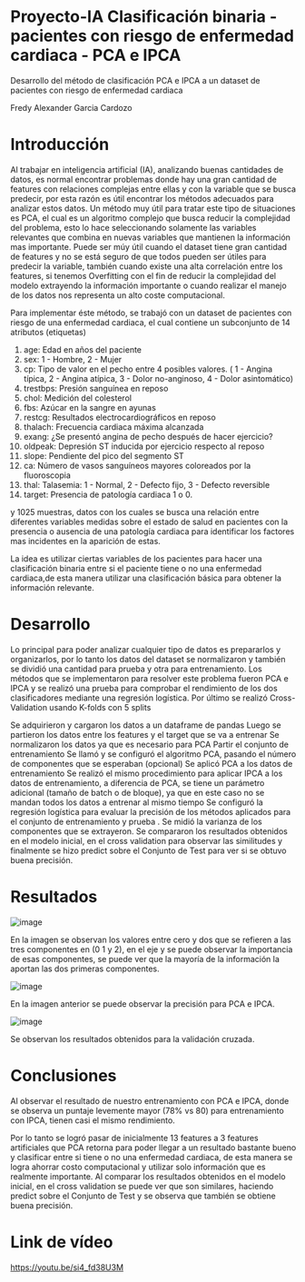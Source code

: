 # Proyecto-IA Clasificación binaria - pacientes con riesgo de enfermedad cardiaca - PCA e IPCA
Desarrollo del método de clasificación PCA e IPCA a un dataset de pacientes con riesgo de enfermedad cardiaca

Fredy Alexander Garcia Cardozo

# Introducción
Al trabajar en inteligencia artificial (IA), analizando buenas cantidades de datos, es normal encontrar problemas donde hay una gran cantidad de features con relaciones complejas entre ellas y con la variable que se busca predecir, por esta razón es útil encontrar los métodos adecuados para analizar estos datos. Un método muy útil para tratar este tipo de situaciones es PCA, el cual es un algoritmo complejo que busca reducir la complejidad del problema, esto lo hace seleccionando solamente las variables relevantes que combina en nuevas variables que mantienen la información mas importante. Puede ser múy útil cuando el dataset tiene gran cantidad de features y no se está seguro de que todos pueden ser útiles para predecir la variable, también cuando existe una alta correlación entre los features, si tenemos Overfitting con el fin de reducir la complejidad del modelo extrayendo la información importante o cuando realizar el manejo de los datos nos representa un alto coste computacional.

Para implementar éste método, se trabajó con un dataset de pacientes con riesgo de una enfermedad cardiaca, el cual contiene un subconjunto de 14 atributos (etiquetas)
  1. age: Edad en años del paciente
  2. sex: 1 - Hombre, 2 - Mujer
  3. cp: Tipo de valor en el pecho entre 4 posibles valores. ( 1 - Angina típica, 2 - Angina atípica, 3 - Dolor no-anginoso, 4 - Dolor asintomático)
  4. trestbps: Presión sanguínea en reposo
  5. chol: Medición del colesterol
  6. fbs: Azúcar en la sangre en ayunas
  7. restcg: Resultados electrocardiográficos en reposo
  8. thalach: Frecuencia cardiaca máxima alcanzada
  9. exang: ¿Se presentó angina de pecho después de hacer ejercicio?
  10. oldpeak: Depresión ST inducida por ejercicio respecto al reposo
  11. slope: Pendiente del pico del segmento ST
  12. ca: Número de vasos sanguíneos mayores coloreados por la fluoroscopia
  13. thal: Talasemia: 1 - Normal, 2 - Defecto fijo, 3 - Defecto reversible
  14. target: Presencia de patología cardiaca 1 o 0.

y 1025 muestras, datos con los cuales se busca una relación entre diferentes variables medidas sobre el estado de salud en pacientes con la presencia o ausencia de una patología cardiaca para identificar los factores mas incidentes en la aparición de estas.

La idea es utilizar ciertas variables de los pacientes para hacer una clasificación binaria entre si el paciente tiene o no una enfermedad cardiaca,de esta manera utilizar una clasificación básica para obtener la información relevante.

# Desarrollo
Lo principal para poder analizar cualquier tipo de datos es prepararlos y organizarlos, por lo tanto los datos del dataset se normalizaron y también se dividió una cantidad para prueba y otra para entrenamiento. Los métodos que se implementaron para resolver este problema fueron PCA e IPCA y se realizó una prueba para comprobar el rendimiento de los dos clasificadores mediante una regresión logística. Por último se realizó Cross-Validation usando K-folds con 5 splits

Se adquirieron y cargaron los datos a un dataframe de pandas
Luego se partieron los datos entre los features y el target que se va a entrenar
Se normalizaron los datos ya que es necesario para PCA
Partir el conjunto de entrenamiento
Se llamó y se configuró el algoritmo PCA, pasando el número de componentes que se esperaban (opcional)
Se aplicó PCA a los datos de entrenamiento
Se realizó el mismo procedimiento para aplicar IPCA a los datos de entrenamiento, a diferencia de PCA, se tiene un parámetro adicional (tamaño de batch o de bloque), ya que en este caso no se mandan todos los datos a entrenar al mismo tiempo
Se configuró la regresión logística para evaluar la precisión de los métodos aplicados para el conjunto de entrenamiento y prueba .
Se midió la varianza de los componentes que se extrayeron.
Se compararon los resultados obtenidos en el modelo inicial, en el cross validation para observar las similitudes y finalmente se hizo predict sobre el Conjunto de Test para ver si se obtuvo buena precisión.

# Resultados

![image](https://user-images.githubusercontent.com/81457647/171962941-d36aef45-9d08-43ee-a9e0-79b0047a2bdf.png)

En la imagen se observan los valores entre cero y dos que se refieren a las tres componentes en (0 1 y 2), en el eje y se puede observar la importancia de esas componentes, se puede ver que la mayoría de la información la aportan las dos primeras componentes.


![image](https://user-images.githubusercontent.com/81457647/171963109-e2a31658-21d9-4559-841b-9bb87ed4bfbb.png)

En la imagen anterior se puede observar la precisión para PCA e IPCA.

![image](https://user-images.githubusercontent.com/81457647/171967293-e88d872f-dc77-4084-ad05-256925c4306a.png)

Se observan los resultados obtenidos para la validación cruzada.

# Conclusiones

Al observar el resultado de nuestro entrenamiento con PCA e IPCA, donde se observa un puntaje levemente mayor (78% vs 80) para entrenamiento con IPCA, tienen casi el mismo rendimiento.

Por lo tanto se logró pasar de inicialmente 13 features a 3 features artificiales que PCA retorna para poder llegar a un resultado bastante bueno y clasificar entre si tiene o no una enfermedad cardiaca, de esta manera se logra ahorrar costo computacional y utilizar solo información que es realmente importante.
Al comparar los resultados obtenidos en el modelo inicial, en el cross validation se puede ver que son similares, haciendo predict sobre el Conjunto de Test y se observa que también se obtiene buena precisión.

# Link de vídeo

https://youtu.be/si4_fd38U3M 













